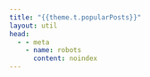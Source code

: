 ```yaml
---
title: "{{theme.t.popularPosts}}"
layout: util
head:
  - - meta
    - name: robots
      content: noindex
---
```


<script setup>
import PopularPostsList from 'vitepress-sls-blog-tmpl/PopularPostsList.vue'
import { useData } from 'vitepress'
import { inject } from 'vue'

const { theme, params, localeIndex, frontmatter } = useData()
const posts = inject('posts')
</script>

<PopularPostsList
  :allPosts="posts[localeIndex]"
  :curPage="params.page"
/>
